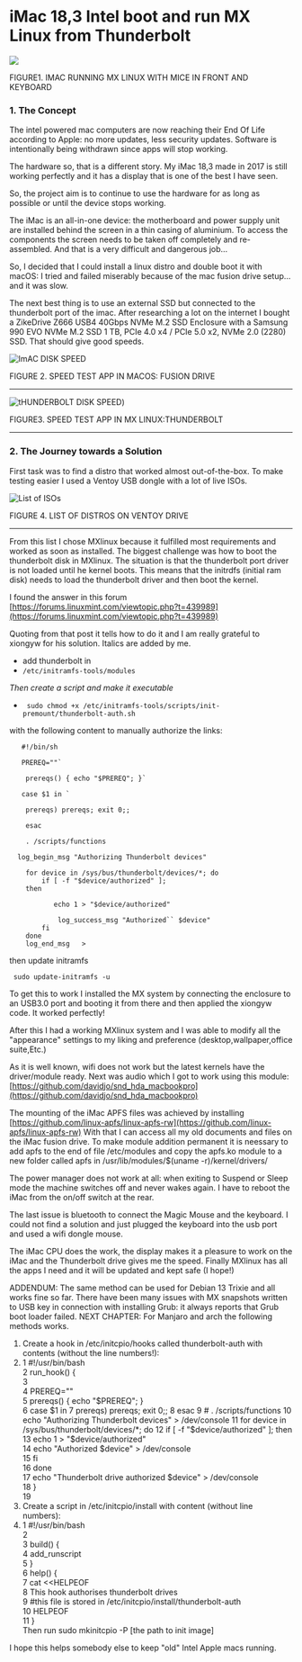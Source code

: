 
 # **iMac 18,3 Intel boot and run MX Linux from Thunderbolt**


![](./Imac.jpg)

FIGURE1. IMAC RUNNING MX LINUX WITH MICE IN FRONT AND KEYBOARD


###       1. The Concept

The intel powered mac computers are now reaching their End Of Life according to Apple: no more updates, less security updates. Software is intentionally being withdrawn since apps will stop working.

The hardware so, that is a different story. My iMac 18,3 made in 2017 is still working perfectly and it has a display that is one of the best I have seen.

So, the project aim is to continue to use the hardware for as long as possible or until the device stops working.

The iMac is an all-in-one device: the motherboard and power supply unit are installed behind the screen in a thin casing of aluminium. To access the components the screen needs to be taken off completely and re-assembled.
And that is a very difficult and dangerous job…

So, I decided that I could install a linux distro and double boot it with macOS: I tried and failed miserably because of the mac fusion drive setup… and it was slow.

The next best thing is to use an external SSD but connected to the thunderbolt port of the imac.
After researching a lot on the internet I bought a 	ZikeDrive Z666 USB4 40Gbps NVMe M.2 SSD Enclosure with a Samsung 990 EVO NVMe M.2 SSD 1 TB, PCIe 4.0 x4 / PCIe 5.0 x2, NVMe 2.0 (2280) SSD. That should give good speeds.

![ImAC DISK SPEED](https://github.com/alfredo87/iMacEOL/blob/main/APPLE%20SSD%20SM0128L%20%EF%80%A2%20Intel%20Core%20i5-7500.png)

FIGURE 2. SPEED TEST APP IN MACOS: FUSION DRIVE
___________________________________________________________________________________________________________________________
![tHUNDERBOLT DISK SPEED](https://github.com/alfredo87/iMacEOL/blob/main/Screenshot_2025-07-28_18-18-14.png))

FIGURE3. SPEED TEST APP IN MX LINUX:THUNDERBOLT
___________________________________________________________________________________________________________________________

###    2. The Journey towards a Solution

 First task was to find a distro that worked almost out-of-the-box. To make testing easier I used a Ventoy USB dongle with a lot of live ISOs.
 
 ![](./Screenshot_2025-07-13_09-24-29.png "List of ISOs")

 FIGURE 4. LIST OF DISTROS ON VENTOY DRIVE
___________________________________________________________________________________________________________________________
From this list I chose MXlinux because it fulfilled most requirements and worked as soon as installed.
The biggest challenge was how to boot the thunderbolt disk in MXlinux.
The situation is that the thunderbolt port driver is not loaded until he kernel boots.
This means that the initrdfs (initial ram disk) needs to load the thunderbolt driver and then boot the kernel.

I found the answer in this forum 
[https://forums.linuxmint.com/viewtopic.php?t=439989](https://forums.linuxmint.com/viewtopic.php?t=439989) 

Quoting from that post it tells how to do it and I am really grateful to xiongyw for his solution. Italics are added by me.







- add thunderbolt in
- 
  `` /etc/initramfs-tools/modules ``

*Then create a script and make it executable*
- `` sudo chmod +x /etc/initramfs-tools/scripts/init-premount/thunderbolt-auth.sh``
 
with the following content to manually authorize the links:

       #!/bin/sh

       PREREQ=""`

        prereqs() { echo "$PREREQ"; }`

       case $1 in `

        prereqs) prereqs; exit 0;;

        esac

        . /scripts/functions

      log_begin_msg "Authorizing Thunderbolt devices"

        for device in /sys/bus/thunderbolt/devices/*; do
            if [ -f "$device/authorized" ]; 
        then

               echo 1 > "$device/authorized"

                log_success_msg "Authorized`` $device"
            fi
        done
        log_end_msg   >


then update initramfs 

     sudo update-initramfs -u  


To get this to work I installed the MX system by connecting the enclosure to an USB3.0 port and booting it from there and then applied the xiongyw code.
It worked perfectly!

After this I had a working MXlinux system and I was able to modify all the "appearance" settings to my liking and preference (desktop,wallpaper,office suite,Etc.)

As it is well known, wifi does not work but the latest kernels have the driver/module ready. 
Next was audio which I got to work using this module:
[https://github.com/davidjo/snd_hda_macbookpro](https://github.com/davidjo/snd_hda_macbookpro)

The mounting of the iMac APFS files was achieved by installing [https://github.com/linux-apfs/linux-apfs-rw](https://github.com/linux-apfs/linux-apfs-rw)
With that I can access all my old documents and files on the iMac fusion drive. To make module addition permanent it is neessary to add apfs to the end of file /etc/modules and copy the apfs.ko module to a new folder called apfs in /usr/lib/modules/$(uname -r)/kernel/drivers/

The power manager does not work at all: when exiting to Suspend or Sleep mode the machine switches off and never wakes again. I have to reboot the iMac from the on/off switch at the rear.

The last issue is bluetooth to connect the Magic Mouse and the keyboard. I could not find a solution and just plugged the keyboard into the usb port and used a wifi dongle mouse.

The iMac CPU does the work, the display makes it a pleasure to work on the iMac and the Thunderbolt drive gives me the speed. Finally MXlinux has all the apps I need and it will be updated and kept safe (I hope!)

ADDENDUM: The same method can be used for Debian 13 Trixie and all works fine so far.
There have been many issues with MX snapshots written to USB key in connection with installing Grub: it always reports that Grub boot loader failed.
NEXT CHAPTER:
For Manjaro and arch the following methods works.
1. Create a hook in /etc/initcpio/hooks called thunderbolt-auth with contents (without the line numbers!):
2.  1 #!/usr/bin/bash                                                              
 2 run_hook() {                                                                 
 3                                                                              
 4         PREREQ=""                                                            
 5         prereqs() { echo "$PREREQ"; }                                        
 6         case $1 in                                                           
 7         prereqs) prereqs; exit 0;;                                           
 8         esac                                                                 
 9 #        . /scripts/functions                                                
10         echo "Authorizing Thunderbolt devices"  > /dev/console               
11         for device in /sys/bus/thunderbolt/devices/*; do                     
12             if [ -f "$device/authorized" ]; then                             
13                 echo 1 > "$device/authorized"                                
14                 echo "Authorized $device"  >  /dev/console                   
15             fi                                                               
16         done                                                                 
17         echo  "Thunderbolt drive authorized $device"  >  /dev/console        
18 }                                                                            
19                                                                              
3. Create a script in /etc/initcpio/install with content (without line numbers):
4.  1 #!/usr/bin/bash                                                              
 2                                                                              
 3 build() {                                                                    
 4    add_runscript                                                             
 5 }                                                                            
 6 help() {                                                                     
 7 cat <<HELPEOF                                                                
 8 This hook authorises thunderbolt drives                                      
 9 #this file is stored in /etc/initcpio/install/thunderbolt-auth                                                                              
10 HELPEOF                                                                      
11 }                                                                            
Then run sudo mkinitcpio -P [the path to init image]
                                                             


I hope this helps somebody else to keep "old" Intel Apple macs running.
